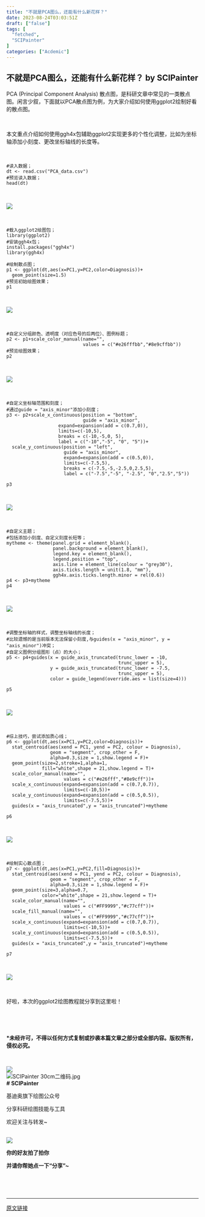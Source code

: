 ```yaml
---
title: "不就是PCA图么，还能有什么新花样？"
date: 2023-08-24T03:03:51Z
draft: ["false"]
tags: [
  "fetched",
  "SCIPainter"
]
categories: ["Acdemic"]
---
```

不就是PCA图么，还能有什么新花样？ by SCIPainter
------
<div><p data-mpa-powered-by="yiban.io"><span>PCA (Principal Component Analysis) 散点图，是科研文章中常见的一类散点图。</span><span>闲言少叙，下面就以PCA散点图为</span><span>例，为大家介绍如何使用ggplot2绘制好看的散点图。</span></p><p><br></p><p><span>本文重点介绍如何使用ggh4x包辅助ggplot2实现更多的个性化调整，比如为坐标轴添加小刻度、更改坐标轴线的长度等。</span></p><p><br></p><section data-mpa-preserve-tpl-color="t" data-mpa-template="t" mpa-preserve="t" mpa-from-tpl="t"><pre><code><span>#读入数据；</span><br mpa-from-tpl="t"><span>dt</span> &lt;- read.csv(<span>"PCA_data.csv"</span>)<br mpa-from-tpl="t"><span>#预览读入数据；</span><br mpa-from-tpl="t"><span>head</span>(dt)</code></pre></section><p><span></span><br></p><p><img data-ratio="0.3435185185185185" data-src="https://mmbiz.qpic.cn/sz_mmbiz_png/tgUVxVRjT6mEbbScccViaicibdW7VYlMnxHFyB2XJwAdtiaGEg6PRQvKfOibdnovflUrg0x4Sy6llyBMnre03x3Ke4g/640?wx_fmt=png" data-type="png" data-w="1080" src="https://mmbiz.qpic.cn/sz_mmbiz_png/tgUVxVRjT6mEbbScccViaicibdW7VYlMnxHFyB2XJwAdtiaGEg6PRQvKfOibdnovflUrg0x4Sy6llyBMnre03x3Ke4g/640?wx_fmt=png"></p><p><br></p><section data-mpa-preserve-tpl-color="t" data-mpa-template="t" mpa-preserve="t" mpa-from-tpl="t"><pre><code><span>#载入ggplot2绘图包；</span><br mpa-from-tpl="t"><span>library</span>(ggplot2)<br mpa-from-tpl="t"><span>#安装ggh4x包；</span><br mpa-from-tpl="t"><span>install</span>.packages(<span>"ggh4x"</span>)<br mpa-from-tpl="t"><span>library</span>(ggh4x)<br mpa-from-tpl="t"><br mpa-from-tpl="t"><span>#绘制散点图；</span><br mpa-from-tpl="t"><span>p1</span> &lt;- ggplot(dt,aes(x=PC1,y=PC2,color=Diagnosis))+<br mpa-from-tpl="t">  <span>geom_point</span>(size=1.5)<br mpa-from-tpl="t"><span>#预览初始绘图效果；</span><br mpa-from-tpl="t"><span>p1</span></code></pre></section><p><br></p><p><img data-ratio="0.7945205479452054" data-src="https://mmbiz.qpic.cn/sz_mmbiz_png/tgUVxVRjT6mEbbScccViaicibdW7VYlMnxH85sK8LOaRFpicL9A3a50zG3erClJLqxPibLPc0gBAPHl9ibQoWJAxg5uA/640?wx_fmt=png" data-type="png" data-w="803" src="https://mmbiz.qpic.cn/sz_mmbiz_png/tgUVxVRjT6mEbbScccViaicibdW7VYlMnxH85sK8LOaRFpicL9A3a50zG3erClJLqxPibLPc0gBAPHl9ibQoWJAxg5uA/640?wx_fmt=png"></p><p><br></p><section data-mpa-preserve-tpl-color="t" data-mpa-template="t" mpa-preserve="t" mpa-from-tpl="t"><pre><code><span>#自定义分组颜色、透明度（对应色号的后两位）、图例标题；</span><br mpa-from-tpl="t"><span>p2</span> &lt;- p1+scale_color_manual(name=<span>""</span>,<br mpa-from-tpl="t">                            <span>values</span> = c(<span>"#e26fffbb"</span>,<span>"#8e9cffbb"</span>))<br mpa-from-tpl="t"><span>#预览绘图效果；</span><br mpa-from-tpl="t"><span>p2</span></code></pre></section><p><br></p><p><img data-ratio="0.7870967741935484" data-src="https://mmbiz.qpic.cn/sz_mmbiz_png/tgUVxVRjT6mEbbScccViaicibdW7VYlMnxHib7HzPtxicoiaRDhH9AJPdh9icKu9ticENlnaoKbibQqyQA7aC5w7TdtfFoA/640?wx_fmt=png" data-type="png" data-w="930" src="https://mmbiz.qpic.cn/sz_mmbiz_png/tgUVxVRjT6mEbbScccViaicibdW7VYlMnxHib7HzPtxicoiaRDhH9AJPdh9icKu9ticENlnaoKbibQqyQA7aC5w7TdtfFoA/640?wx_fmt=png"></p><p><br></p><section data-mpa-preserve-tpl-color="t" data-mpa-template="t" mpa-preserve="t" mpa-from-tpl="t"><pre><code><span>#自定义坐标轴范围和刻度；</span><br mpa-from-tpl="t"><span>#通过guide = "axis_minor"添加小刻度；</span><br mpa-from-tpl="t"><span>p3</span> &lt;- p2+scale_x_continuous(position = <span>"bottom"</span>,<br mpa-from-tpl="t">                            <span>guide</span> = <span>"axis_minor"</span>,<br mpa-from-tpl="t">                   <span>expand</span>=expansion(add = c(0.7,0)),<br mpa-from-tpl="t">                   <span>limits</span>=c(-10,5),<br mpa-from-tpl="t">                   <span>breaks</span> = c(-10,-5,0, 5),<br mpa-from-tpl="t">                   <span>label</span> = c(<span>"-10"</span>,<span>"-5"</span>, <span>"0"</span>, <span>"5"</span>))+<br mpa-from-tpl="t">  <span>scale_y_continuous</span>(position = <span>"left"</span>,<br mpa-from-tpl="t">                     <span>guide</span> = <span>"axis_minor"</span>,<br mpa-from-tpl="t">                     <span>expand</span>=expansion(add = c(0.5,0)),<br mpa-from-tpl="t">                     <span>limits</span>=c(-7.5,5),<br mpa-from-tpl="t">                     <span>breaks</span> = c(-7.5,-5,-2.5,0,2.5,5),<br mpa-from-tpl="t">                     <span>label</span> = c(<span>"-7.5"</span>,<span>"-5"</span>, <span>"-2.5"</span>, <span>"0"</span>,<span>"2.5"</span>,<span>"5"</span>))<br mpa-from-tpl="t"><br mpa-from-tpl="t"><span>p3</span></code></pre></section><p><br></p><p><img data-ratio="0.7959183673469388" data-src="https://mmbiz.qpic.cn/sz_mmbiz_png/tgUVxVRjT6mEbbScccViaicibdW7VYlMnxHFoI5k3gmsgicibxmBTLcqtXsNnTfwCibT4ZkfKK6kGdGCaia7pYjb31tHg/640?wx_fmt=png" data-type="png" data-w="882" src="https://mmbiz.qpic.cn/sz_mmbiz_png/tgUVxVRjT6mEbbScccViaicibdW7VYlMnxHFoI5k3gmsgicibxmBTLcqtXsNnTfwCibT4ZkfKK6kGdGCaia7pYjb31tHg/640?wx_fmt=png"></p><p><br></p><section data-mpa-preserve-tpl-color="t" data-mpa-template="t" mpa-preserve="t" mpa-from-tpl="t"><pre><code><span>#自定义主题；</span><br mpa-from-tpl="t"><span>#包括添加小刻度、自定义刻度长短等；</span><br mpa-from-tpl="t"><span>mytheme</span> &lt;- theme(panel.grid = element_blank(),<br mpa-from-tpl="t">                 <span>panel</span>.background = element_blank(),<br mpa-from-tpl="t">                 <span>legend</span>.key = element_blank(),<br mpa-from-tpl="t">                 <span>legend</span>.position = <span>"top"</span>,<br mpa-from-tpl="t">                 <span>axis</span>.line = element_line(colour = <span>"grey30"</span>),<br mpa-from-tpl="t">                 <span>axis</span>.ticks.length = unit(1.8, <span>"mm"</span>),<br mpa-from-tpl="t">                 <span>ggh4x</span>.axis.ticks.length.minor = rel(0.6))<br mpa-from-tpl="t"><span>p4</span> &lt;- p3+mytheme<br mpa-from-tpl="t"><span>p4</span></code></pre></section><p><br></p><p><img data-ratio="1.0024509803921569" data-src="https://mmbiz.qpic.cn/sz_mmbiz_png/tgUVxVRjT6mEbbScccViaicibdW7VYlMnxHJzrrjPIMOBgYcSleusmz2RCNjJ4RIhcWvTHx2oQiaicsMg4fCjgHzFew/640?wx_fmt=png" data-type="png" data-w="816" src="https://mmbiz.qpic.cn/sz_mmbiz_png/tgUVxVRjT6mEbbScccViaicibdW7VYlMnxHJzrrjPIMOBgYcSleusmz2RCNjJ4RIhcWvTHx2oQiaicsMg4fCjgHzFew/640?wx_fmt=png"></p><p><br></p><section data-mpa-preserve-tpl-color="t" data-mpa-template="t" mpa-preserve="t" mpa-from-tpl="t"><pre><code><span>#调整坐标轴的样式，调整坐标轴线的长度；</span><br mpa-from-tpl="t"><span>#比较遗憾的是当前版本无法保留小刻度,与guides(x = "axis_minor", y = "axis_minor")冲突；</span><br mpa-from-tpl="t"><span>#自定义图例分组图形（点）的大小；</span><br mpa-from-tpl="t"><span>p5</span> &lt;- p4+guides(x = guide_axis_truncated(trunc_lower = -10,<br mpa-from-tpl="t">                                         <span>trunc_upper</span> = 5),<br mpa-from-tpl="t">                <span>y</span> = guide_axis_truncated(trunc_lower = -7.5,<br mpa-from-tpl="t">                                         <span>trunc_upper</span> = 5),<br mpa-from-tpl="t">                <span>color</span> = guide_legend(override.aes = list(size=4)))<br mpa-from-tpl="t"><br mpa-from-tpl="t"><span>p5</span></code></pre></section><p><br></p><p><img data-ratio="0.9951573849878934" data-src="https://mmbiz.qpic.cn/sz_mmbiz_png/tgUVxVRjT6mEbbScccViaicibdW7VYlMnxH8BnC9u6J2q1icB2GAqBJ4hNLBtyV9QUQRWVE1rlticbcNwvjopvFTNrg/640?wx_fmt=png" data-type="png" data-w="826" src="https://mmbiz.qpic.cn/sz_mmbiz_png/tgUVxVRjT6mEbbScccViaicibdW7VYlMnxH8BnC9u6J2q1icB2GAqBJ4hNLBtyV9QUQRWVE1rlticbcNwvjopvFTNrg/640?wx_fmt=png"></p><p><br></p><section data-mpa-preserve-tpl-color="t" data-mpa-template="t" mpa-preserve="t" mpa-from-tpl="t"><pre><code><span>#综上技巧，尝试添加质心线；</span><br mpa-from-tpl="t"><span>p6</span> &lt;- ggplot(dt,aes(x=PC1,y=PC2,color=Diagnosis))+<br mpa-from-tpl="t">  <span>stat_centroid</span>(aes(xend = PC1, yend = PC2, colour = Diagnosis),<br mpa-from-tpl="t">                <span>geom</span> = <span>"segment"</span>, crop_other = F,<br mpa-from-tpl="t">                <span>alpha</span>=0.3,size = 1,show.legend = F)+<br mpa-from-tpl="t">  <span>geom_point</span>(size=2,stroke=1,alpha=1,<br mpa-from-tpl="t">             <span>fill</span>=<span>"white"</span>,shape = 21,show.legend = T)+<br mpa-from-tpl="t">  <span>scale_color_manual</span>(name=<span>""</span>,<br mpa-from-tpl="t">                     <span>values</span> = c(<span>"#e26fff"</span>,<span>"#8e9cff"</span>))+<br mpa-from-tpl="t">  <span>scale_x_continuous</span>(expand=expansion(add = c(0.7,0.7)),<br mpa-from-tpl="t">                     <span>limits</span>=c(-10,5))+<br mpa-from-tpl="t">  <span>scale_y_continuous</span>(expand=expansion(add = c(0.5,0.5)),<br mpa-from-tpl="t">                     <span>limits</span>=c(-7.5,5))+<br mpa-from-tpl="t">  <span>guides</span>(x = <span>"axis_truncated"</span>,y = <span>"axis_truncated"</span>)+mytheme<br mpa-from-tpl="t"><br mpa-from-tpl="t"><span>p6</span></code></pre></section><p><br></p><p><img data-ratio="1.0436408977556109" data-src="https://mmbiz.qpic.cn/sz_mmbiz_png/tgUVxVRjT6mEbbScccViaicibdW7VYlMnxHrqBUWHYpo8OaGTibiafQtwWJm9BqWt1zl8WF1qjHzAak5Dbgiaibhefjjg/640?wx_fmt=png" data-type="png" data-w="802" src="https://mmbiz.qpic.cn/sz_mmbiz_png/tgUVxVRjT6mEbbScccViaicibdW7VYlMnxHrqBUWHYpo8OaGTibiafQtwWJm9BqWt1zl8WF1qjHzAak5Dbgiaibhefjjg/640?wx_fmt=png"></p><p><br></p><section data-mpa-preserve-tpl-color="t" data-mpa-template="t" mpa-preserve="t" mpa-from-tpl="t"><pre><code><span>#绘制实心散点图；</span><br mpa-from-tpl="t"><span>p7</span> &lt;- ggplot(dt,aes(x=PC1,y=PC2,fill=Diagnosis))+<br mpa-from-tpl="t">  <span>stat_centroid</span>(aes(xend = PC1, yend = PC2, colour = Diagnosis),<br mpa-from-tpl="t">                <span>geom</span> = <span>"segment"</span>, crop_other = F,<br mpa-from-tpl="t">                <span>alpha</span>=0.3,size = 1,show.legend = F)+<br mpa-from-tpl="t">  <span>geom_point</span>(size=3,alpha=0.7,<br mpa-from-tpl="t">             <span>color</span>=<span>"white"</span>,shape = 21,show.legend = T)+<br mpa-from-tpl="t">  <span>scale_color_manual</span>(name=<span>""</span>,<br mpa-from-tpl="t">                     <span>values</span> = c(<span>"#FF9999"</span>,<span>"#c77cff"</span>))+<br mpa-from-tpl="t">  <span>scale_fill_manual</span>(name=<span>""</span>,<br mpa-from-tpl="t">                     <span>values</span> = c(<span>"#FF9999"</span>,<span>"#c77cff"</span>))+<br mpa-from-tpl="t">  <span>scale_x_continuous</span>(expand=expansion(add = c(0.7,0.7)),<br mpa-from-tpl="t">                     <span>limits</span>=c(-10,5))+<br mpa-from-tpl="t">  <span>scale_y_continuous</span>(expand=expansion(add = c(0.5,0.5)),<br mpa-from-tpl="t">                     <span>limits</span>=c(-7.5,5))+<br mpa-from-tpl="t">  <span>guides</span>(x = <span>"axis_truncated"</span>,y = <span>"axis_truncated"</span>)+mytheme<br mpa-from-tpl="t"><br mpa-from-tpl="t"><span>p7</span></code></pre></section><p><br></p><p><img data-ratio="1.0452781371280724" data-src="https://mmbiz.qpic.cn/sz_mmbiz_png/tgUVxVRjT6mEbbScccViaicibdW7VYlMnxHmceX2CHrhqJmb78J2iaoiceSoWDRFR4cibzq0wgq98mHia5QqutENibia6PQ/640?wx_fmt=png" data-type="png" data-w="773" src="https://mmbiz.qpic.cn/sz_mmbiz_png/tgUVxVRjT6mEbbScccViaicibdW7VYlMnxHmceX2CHrhqJmb78J2iaoiceSoWDRFR4cibzq0wgq98mHia5QqutENibia6PQ/640?wx_fmt=png"></p><p><br></p><p><span>好啦，本次的ggplot2绘图教程就分享到这里啦！</span></p><p><span><br></span></p><p><span><br></span></p><p><strong><span>*未经许可，不得以任何方式复制或抄袭本篇文章之部分或全部内容。版权所有，侵权必究。</span></strong></p><p><br></p><section data-role="outer" label="Powered by 135editor.com"><section data-tools="135编辑器" data-id="105648"><section><section data-role="outer" label="Powered by 135editor.com"><section data-role="paragraph"><section data-role="outer" label="Powered by 135editor.com"><section data-tools="135编辑器" data-id="105648"><section><section><img data-ratio="0.8780487804878049" data-src="https://mmbiz.qpic.cn/sz_mmbiz_png/tgUVxVRjT6kCKJYcEqEIfoJYG621mPJE8VibmibGU0Jxic9iabARVRH0FT6BNE8VAglWFXBPibFAU7a6tWGibSs8wyUg/640?wx_fmt=png" data-type="png" data-w="41" data-width="100%" src="https://mmbiz.qpic.cn/sz_mmbiz_png/tgUVxVRjT6kCKJYcEqEIfoJYG621mPJE8VibmibGU0Jxic9iabARVRH0FT6BNE8VAglWFXBPibFAU7a6tWGibSs8wyUg/640?wx_fmt=png"></section><section><section><section data-width="35%"><section><section data-width="100%"><img data-ratio="1" data-src="https://mmbiz.qpic.cn/sz_mmbiz_jpg/tgUVxVRjT6kCKJYcEqEIfoJYG621mPJEv5etCBwHicqbEPwnVrkpaasxqaVibM4mT2JdIuN6yTlYWDD4mL5A427A/640?wx_fmt=jpeg" data-type="jpeg" data-w="860" data-width="100%" title="SCIPainter 30cm二维码.jpg" src="https://mmbiz.qpic.cn/sz_mmbiz_jpg/tgUVxVRjT6kCKJYcEqEIfoJYG621mPJEv5etCBwHicqbEPwnVrkpaasxqaVibM4mT2JdIuN6yTlYWDD4mL5A427A/640?wx_fmt=jpeg"></section></section></section><section data-width="50%"><section><section data-brushtype="text"><span><strong># SCIPainter</strong></span></section><section data-brushtype="text" hm_fix="361:593"><p>基迪奥旗下绘图公众号</p><p>分享科研绘图技能与工具</p><p>欢迎关注与转发~</p></section></section></section></section></section></section></section></section></section></section><section><br></section></section></section><section data-role="paragraph"><section><section powered-by="xiumi.us"><section><section powered-by="xiumi.us"><section><img data-ratio="1" data-src="https://mmbiz.qpic.cn/sz_mmbiz_gif/tgUVxVRjT6kCKJYcEqEIfoJYG621mPJEgMd0aMPtmrDjiaX8sBhfhicVteeHf1JicexSpUbS3fdS9SiboUVN7guaPw/640?wx_fmt=gif" data-type="gif" data-w="400" src="https://mmbiz.qpic.cn/sz_mmbiz_gif/tgUVxVRjT6kCKJYcEqEIfoJYG621mPJEgMd0aMPtmrDjiaX8sBhfhicVteeHf1JicexSpUbS3fdS9SiboUVN7guaPw/640?wx_fmt=gif"></section></section></section><section><section powered-by="xiumi.us"><section><p><span><strong>你的好友拍了拍你</strong></span></p><p><span><strong>并请你帮她点一下</strong></span><strong><span>“分享”</span></strong><span><strong><span>~</span></strong></span></p></section></section></section></section></section><p><br></p></section></section><p><span><br></span></p><p><mp-style-type data-value="10000"></mp-style-type></p></div>  
<hr>
<a href="https://mp.weixin.qq.com/s/ErltZm3wbRUsQCrxgWf92g",target="_blank" rel="noopener noreferrer">原文链接</a>

